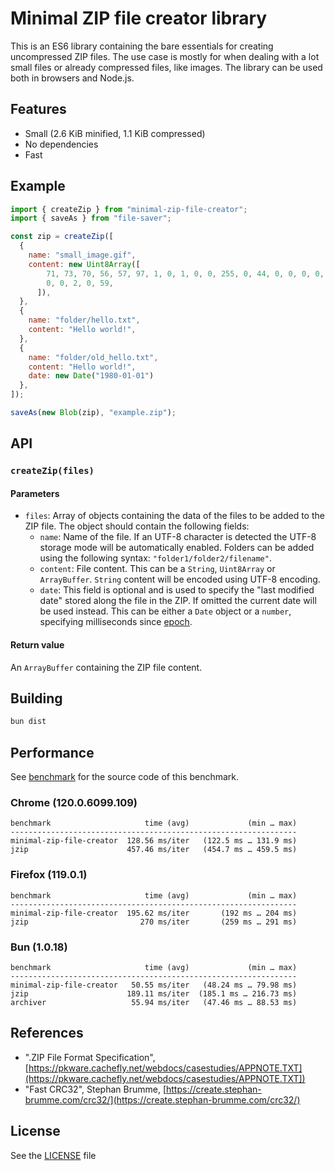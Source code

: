 # Minimal ZIP file creator library

This is an ES6 library containing the bare essentials for creating uncompressed ZIP files. The use case is mostly for when dealing with a lot small files or already compressed files, like images. The library can be used both in browsers and Node.js.

## Features

- Small (2.6 KiB minified, 1.1 KiB compressed)
- No dependencies
- Fast

## Example

```js
import { createZip } from "minimal-zip-file-creator";
import { saveAs } from "file-saver";

const zip = createZip([
  {
    name: "small_image.gif",
    content: new Uint8Array([
        71, 73, 70, 56, 57, 97, 1, 0, 1, 0, 0, 255, 0, 44, 0, 0, 0, 0, 1, 0, 1,
        0, 0, 2, 0, 59,
      ]),
  },
  {
    name: "folder/hello.txt",
    content: "Hello world!",
  },
  {
    name: "folder/old_hello.txt",
    content: "Hello world!",
    date: new Date("1980-01-01")
  },
]);

saveAs(new Blob(zip), "example.zip");
```

## API

### `createZip(files)`

#### Parameters

- `files`: Array of objects containing the data of the files to be added to the ZIP file. The object should contain the following fields:
  - `name`: Name of the file. If an UTF-8 character is detected the UTF-8 storage mode will be automatically enabled. Folders can be added using the following syntax: `"folder1/folder2/filename"`.
  - `content`: File content. This can be a `String`, `Uint8Array` or `ArrayBuffer`. `String` content will be encoded using UTF-8 encoding.
  - `date`: This field is optional and is used to specify the "last modified date" stored along the file in the ZIP. If omitted the current date will be used instead. This can be either a `Date` object or a `number`, specifying milliseconds since [epoch](https://developer.mozilla.org/en-US/docs/Glossary/Unix_time).

#### Return value

An `ArrayBuffer` containing the ZIP file content.

## Building

```sh
bun dist
```

## Performance

See [benchmark](./benchmark) for the source code of this benchmark.

### Chrome (120.0.6099.109)

```
benchmark                     time (avg)             (min … max)
----------------------------------------------------------------
minimal-zip-file-creator  128.56 ms/iter   (122.5 ms … 131.9 ms)
jzip                      457.46 ms/iter   (454.7 ms … 459.5 ms)
```

### Firefox (119.0.1)

```
benchmark                     time (avg)             (min … max)
----------------------------------------------------------------
minimal-zip-file-creator  195.62 ms/iter       (192 ms … 204 ms)
jzip                         270 ms/iter       (259 ms … 291 ms)
```

### Bun (1.0.18)

```
benchmark                     time (avg)             (min … max)
----------------------------------------------------------------
minimal-zip-file-creator   50.55 ms/iter   (48.24 ms … 79.98 ms)
jzip                      189.11 ms/iter  (185.1 ms … 216.73 ms)
archiver                   55.94 ms/iter   (47.46 ms … 88.53 ms)
```

## References

- ".ZIP File Format Specification", [https://pkware.cachefly.net/webdocs/casestudies/APPNOTE.TXT](https://pkware.cachefly.net/webdocs/casestudies/APPNOTE.TXT])
- "Fast CRC32", Stephan Brumme, [https://create.stephan-brumme.com/crc32/](https://create.stephan-brumme.com/crc32/)

## License

See the [LICENSE](LICENSE) file
